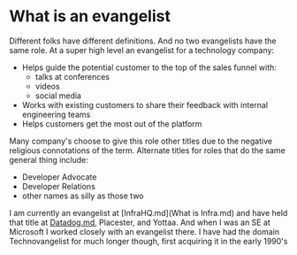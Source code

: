 # What is an evangelist
Different folks have different definitions. And no two evangelists have the same role. At a super high level an evangelist for a technology company:
- Helps guide the potential customer to the top of the sales funnel with:
	- talks at conferences
	- videos
	- social media
- Works with existing customers to share their feedback with internal engineering teams
- Helps customers get the most out of the platform 

Many company's choose to give this role other titles due to the negative religious connotations of the term. Alternate titles for roles that do the same general thing include:
- Developer Advocate
- Developer Relations
- other names as silly as those two


I am currently an evangelist at [InfraHQ.md](What is Infra.md) and have held that title at [Datadog.md](Datadog.md), Placester, and Yottaa. And when I was an SE at Microsoft I worked closely with an evangelist there. I have had the domain Technovangelist for much longer though, first acquiring it in the early 1990's
